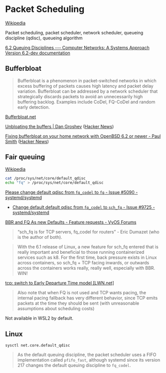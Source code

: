 # Packet Scheduling
[Wikipedia](https://en.wikipedia.org/wiki/Network_scheduler)

Packet scheduling, packet scheduler, network scheduler, queueing discipline (qdisc), queueing algorithm

[6.2 Queuing Disciplines --- Computer Networks: A Systems Approach Version 6.2-dev documentation](https://book.systemsapproach.org/congestion/queuing.html)

## Bufferbloat
> Bufferbloat is a phenomenon in packet-switched networks in which excess buffering of packets causes high latency and packet delay variation. Bufferbloat can be addressed by a network scheduler that strategically discards packets to avoid an unnecessarily high buffering backlog. Examples include CoDel, FQ-CoDel and random early detection.

[Bufferbloat.net](https://www.bufferbloat.net/projects/)

[Unbloating the buffers | Dan Groshev](https://dgroshev.com/blog/bufferbloat/) ([Hacker News](https://news.ycombinator.com/item?id=39101564))

[Fixing bufferbloat on your home network with OpenBSD 6.2 or newer - Paul Smith](https://www.pauladamsmith.com/blog/2018/07/fixing-bufferbloat-on-your-home-network-with-openbsd-6.2-or-newer.html) ([Hacker News](https://news.ycombinator.com/item?id=17453854))

## Fair queuing
[Wikipedia](https://en.wikipedia.org/wiki/Fair_queuing)

```sh
cat /proc/sys/net/core/default_qdisc
echo "fq" > /proc/sys/net/core/default_qdisc
```

[Please change default qdisc from `fq_codel` to `fq` - Issue #5090 - systemd/systemd](https://github.com/systemd/systemd/issues/5090)
- [Change default default qdisc from `fq_codel` to `sch_fq` - Issue #9725 - systemd/systemd](https://github.com/systemd/systemd/issues/9725#issuecomment-413369212)

[BBR and FQ As new Defaults - Feature requests - VyOS Forums](https://forum.vyos.io/t/bbr-and-fq-as-new-defaults/12344)
> “sch_fq is for TCP servers, fq_codel for routers” - Eric Dumazet (who is the author of both).

> With the 6.1 release of Linux, a new feature for sch_fq entered that is really important and beneficial to those running containerized services such as k8. For the first time, back pressure exists in Linux across containers, so sch_fq + TCP facing inwards, or outwards across the containers works really, really well, especially with BBR. WIN!

[tcp: switch to Early Departure Time model \[LWN.net\]](https://lwn.net/Articles/766564/)
> Also note that when FQ is not used and TCP wants pacing, the
internal pacing fallback has very different behavior, since TCP
emits packets at the time they should be sent (with unreasonable
assumptions about scheduling costs)

Not available in WSL2 by default.

## Linux
`sysctl net.core.default_qdisc`

> As the default queuing discipline, the packet scheduler uses a FIFO implementation called `pfifo_fast`, although systemd since its version 217 changes the default queuing discipline to `fq_codel`.
